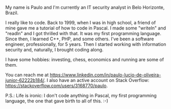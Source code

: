 My name is Paulo and I'm currently an IT security analyst in Belo Horizonte, Brazil.

I really like to code. Back to 1999, when I was in high school, a friend of mine gave me a tutorial of how to code in Pascal. I made some "writeln" and "readln" and I got thrilled with that. It was my first programming language. Since then, I learned C++, PHP, and some others. I've been a software engineer, professionally, for 5 years. Then I started working with information security and, naturally, I brought coding along.

I have some hobbies: investing, chess, economics and running are some of them.

You can reach me at https://www.linkedin.com/in/paulo-lucio-de-oliveira-junior-62222b184/. I also have an active account on Stack Overflow: https://stackoverflow.com/users/3168770/paulo.

P.S.:
Life is ironic: I don't code anything in Pascal, my first programming language, the one that gave birth to all of this. :-)

